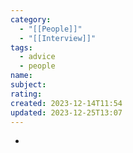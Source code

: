 ```yaml
---
category:
  - "[[People]]"
  - "[[Interview]]"
tags:
  - advice
  - people
name: 
subject: 
rating: 
created: 2023-12-14T11:54
updated: 2023-12-25T13:07
---
```

- 